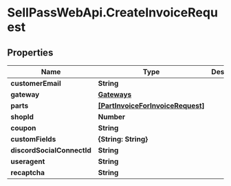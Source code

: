 # SellPassWebApi.CreateInvoiceRequest

## Properties

Name | Type | Description | Notes
------------ | ------------- | ------------- | -------------
**customerEmail** | **String** |  | 
**gateway** | [**Gateways**](Gateways.md) |  | 
**parts** | [**[PartInvoiceForInvoiceRequest]**](PartInvoiceForInvoiceRequest.md) |  | 
**shopId** | **Number** |  | 
**coupon** | **String** |  | [optional] 
**customFields** | **{String: String}** |  | [optional] 
**discordSocialConnectId** | **String** |  | [optional] 
**useragent** | **String** |  | 
**recaptcha** | **String** |  | 



